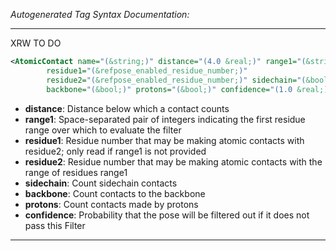 _Autogenerated Tag Syntax Documentation:_

---
XRW TO DO

```xml
<AtomicContact name="(&string;)" distance="(4.0 &real;)" range1="(&string;)"
        residue1="(&refpose_enabled_residue_number;)"
        residue2="(&refpose_enabled_residue_number;)" sidechain="(&bool;)"
        backbone="(&bool;)" protons="(&bool;)" confidence="(1.0 &real;)" />
```

-   **distance**: Distance below which a contact counts
-   **range1**: Space-separated pair of integers indicating the first residue range over which to evaluate the filter
-   **residue1**: Residue number that may be making atomic contacts with residue2; only read if range1 is not provided
-   **residue2**: Residue number that may be making atomic contacts with the range of residues range1
-   **sidechain**: Count sidechain contacts
-   **backbone**: Count contacts to the backbone
-   **protons**: Count contacts made by protons
-   **confidence**: Probability that the pose will be filtered out if it does not pass this Filter

---
